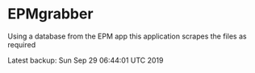 # EPMgrabber
Using a database from the EPM app this application scrapes the files as required


Latest backup: Sun Sep 29 06:44:01 UTC 2019
